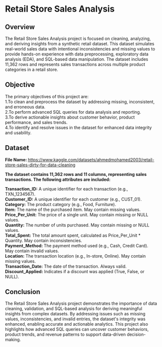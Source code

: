  # Retail Store Sales Analysis

## Overview

The Retail Store Sales Analysis project is focused on cleaning, analyzing, and deriving insights from a synthetic retail dataset. This dataset simulates real-world sales data with intentional inconsistencies and missing values to provide hands-on experience with data preprocessing, exploratory data analysis (EDA), and SQL-based data manipulation. The dataset includes 11,362 rows and represents sales transactions across multiple product categories in a retail store.

## Objective

The primary objectives of this project are:  
1.To clean and preprocess the dataset by addressing missing, inconsistent, and erroneous data.  
2.To perform advanced SQL queries for data analysis and reporting.  
3.To derive actionable insights about customer behavior, product performance, and sales trends.  
4.To identify and resolve issues in the dataset for enhanced data integrity and usability.

## Dataset

<strong>File Name: </strong> https://www.kaggle.com/datasets/ahmedmohamed2003/retail-store-sales-dirty-for-data-cleaning

<strong>The dataset contains 11,362 rows and 11 columns, representing sales transactions. The following attributes are included:</strong>

<strong>Transaction_ID:</strong> A unique identifier for each transaction (e.g., TXN_1234567).  
<strong>Customer_ID:</strong> A unique identifier for each customer (e.g., CUST_01).  
<strong>Category:</strong> The product category (e.g., Food, Furniture).  
<strong>Item:</strong>  The name of the purchased item. May contain missing values.  
<strong>Price_Per_Unit:</strong>  The price of a single unit. May contain missing or NULL values.   
<strong>Quantity:</strong>  The number of units purchased. May contain missing or NULL values.  
<strong>Total_Spent:</strong>  The total amount spent, calculated as Price_Per_Unit * Quantity. May contain inconsistencies.  
<strong>Payment_Method: </strong> The payment method used (e.g., Cash, Credit Card). May contain invalid values.  
<strong>Location:</strong>  The transaction location (e.g., In-store, Online). May contain missing values.  
<strong>Transaction_Date:</strong>  The date of the transaction. Always valid.  
<strong>Discount_Applied:</strong>  Indicates if a discount was applied (True, False, or NULL).

## Conclusion
The Retail Store Sales Analysis project demonstrates the importance of data cleaning, validation, and SQL-based analysis for deriving meaningful insights from complex datasets. By addressing issues such as missing values, inconsistencies, and invalid entries, the dataset's integrity was enhanced, enabling accurate and actionable analytics. This project also highlights how advanced SQL queries can uncover customer behaviors, product trends, and revenue patterns to support data-driven decision-making.

